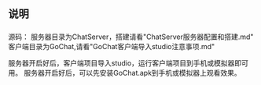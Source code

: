 ## 说明

###
  源码：
  服务器目录为ChatServer，搭建请看"ChatServer服务器配置和搭建.md"
  客户端目录为GoChat,请看"GoChat客户端导入studio注意事项.md"


  服务器开启好后，客户端项目导入studio，运行客户端项目到手机或模拟器即可用。
  服务器开启好后，可以先安装GoChat.apk到手机或模拟器上观看效果。


